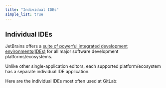 ```yaml
---
title: "Individual IDEs"
simple_list: true
---
```


## Individual IDEs

JetBrains offers a [suite of powerful integrated development environments(IDEs)](https://www.jetbrains.com/products/)
for all major software development platforms/ecosystems.

Unlike other single-application editors, each supported platform/ecosystem has a separate individual IDE application.

Here are the individual IDEs most often used at GitLab:
